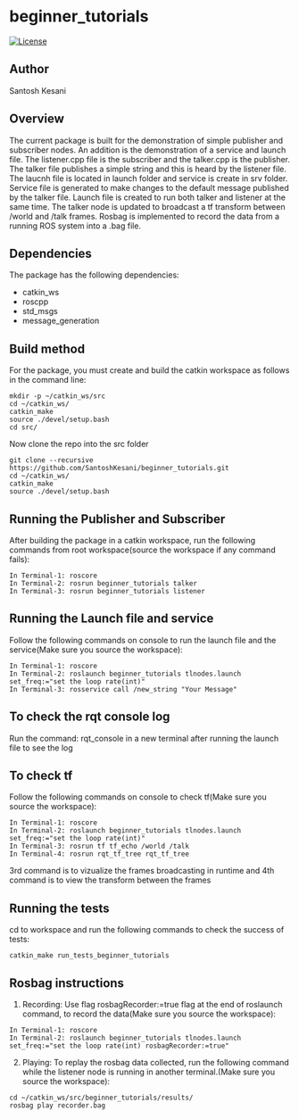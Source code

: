# beginner_tutorials
[![License](https://img.shields.io/badge/License-BSD%203--Clause-blue.svg)](https://opensource.org/licenses/BSD-3-Clause)


## Author
Santosh Kesani

## Overview
The current package is built for the demonstration of simple publisher and subscriber nodes. An addition is the demonstration of a service and launch file. The listener.cpp file is the subscriber and the talker.cpp is the publisher. The talker file publishes a simple string and this is heard by the listener file. The laucnh file is located in launch folder and service is create in srv folder. Service file is generated to make changes to the default message published by the talker file. Launch file is created to run both talker and listener at the same time. The talker node is updated to broadcast a tf transform between /world and /talk frames. Rosbag is implemented to record the data from a running ROS system into a .bag file.

## Dependencies
The package has the following dependencies:

- catkin_ws
- roscpp
- std_msgs
- message_generation

## Build method
For the package, you must create and build the catkin workspace as follows in the command line:
```
mkdir -p ~/catkin_ws/src
cd ~/catkin_ws/
catkin_make
source ./devel/setup.bash
cd src/
```
Now clone the repo into the src folder
```
git clone --recursive https://github.com/SantoshKesani/beginner_tutorials.git
cd ~/catkin_ws/
catkin_make
source ./devel/setup.bash
```
## Running the Publisher and Subscriber
After building the package in a catkin workspace, run the following commands from root workspace(source the workspace if any command fails):
```
In Terminal-1: roscore
In Terminal-2: rosrun beginner_tutorials talker
In Terminal-3: rosrun beginner_tutorials listener
```
## Running the Launch file and service
Follow the following commands on console to run the launch file and the service(Make sure you source the workspace):
```
In Terminal-1: roscore
In Terminal-2: roslaunch beginner_tutorials tlnodes.launch set_freq:="set the loop rate(int)"
In Terminal-3: rosservice call /new_string "Your Message"
```
## To check the rqt console log
Run the command: rqt_console in a new terminal after running the launch file to see the log

## To check tf
Follow the following commands on console to check tf(Make sure you source the workspace):
```
In Terminal-1: roscore
In Terminal-2: roslaunch beginner_tutorials tlnodes.launch set_freq:="set the loop rate(int)"
In Terminal-3: rosrun tf tf_echo /world /talk
In Terminal-4: rosrun rqt_tf_tree rqt_tf_tree
```
3rd command is to vizualize the frames broadcasting in runtime and 4th command is to view the transform between the frames
## Running the tests
cd to workspace and run the following commands to check the success of tests:
```
catkin_make run_tests_beginner_tutorials
```
## Rosbag instructions
1) Recording: Use flag rosbagRecorder:=true flag at the end of roslaunch command, to record the data(Make sure you source the workspace):
```
In Terminal-1: roscore
In Terminal-2: roslaunch beginner_tutorials tlnodes.launch set_freq:="set the loop rate(int) rosbagRecorder:=true"

```
2) Playing: To replay the rosbag data collected, run the following command while the listener node is running in another terminal.(Make sure you source the workspace):
```
cd ~/catkin_ws/src/beginner_tutorials/results/
rosbag play recorder.bag 
```
